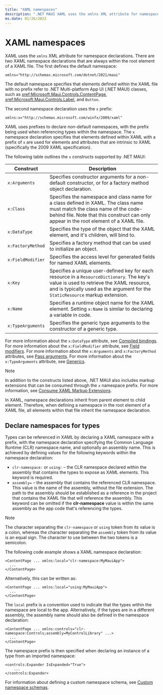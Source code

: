 ```yaml
---
title: "XAML namespaces"
description: ".NET MAUI XAML uses the xmlns XML attribute for namespace declarations. The default namespace specifies that elements defined within the XAML file with no prefix refer to .NET MAUI classes."
ms.date: 01/26/2022
---
```


# XAML namespaces

XAML uses the `xmlns` XML attribute for namespace declarations. There are two XAML namespace declarations that are always within the root element of a XAML file. The first defines the default namespace:

```xaml
xmlns="http://schemas.microsoft.com/dotnet/2021/maui"
```

The default namespace specifies that elements defined within the XAML file with no prefix refer to .NET Multi-platform App UI (.NET MAUI) classes, such as <xref:Microsoft.Maui.Controls.ContentPage>, <xref:Microsoft.Maui.Controls.Label>, and `Button`.

The second namespace declaration uses the `x` prefix:

```xaml
xmlns:x="http://schemas.microsoft.com/winfx/2009/xaml"
```

XAML uses prefixes to declare non-default namespaces, with the prefix being used when referencing types within the namespace. The `x` namespace declaration specifies that elements defined within XAML with a prefix of `x` are used for elements and attributes that are intrinsic to XAML (specifically the 2009 XAML specification).

The following table outlines the `x` constructs supported by .NET MAUI:

|Construct|Description|
|--- |--- |
|`x:Arguments`|Specifies constructor arguments for a non-default constructor, or for a factory method object declaration.|
|`x:Class`|Specifies the namespace and class name for a class defined in XAML. The class name must match the class name of the code-behind file. Note that this construct can only appear in the root element of a XAML file.|
|`x:DataType`|Specifies the type of the object that the XAML element, and it's children, will bind to.|
|`x:FactoryMethod`|Specifies a factory method that can be used to initialize an object.|
|`x:FieldModifier`|Specifies the access level for generated fields for named XAML elements.|
|`x:Key`|Specifies a unique user-defined key for each resource in a `ResourceDictionary`. The key's value is used to retrieve the XAML resource, and is typically used as the argument for the `StaticResource` markup extension.|
|`x:Name`|Specifies a runtime object name for the XAML element. Setting `x:Name` is similar to declaring a variable in code.|
|`x:TypeArguments`|Specifies the generic type arguments to the constructor of a generic type.|

For more information about the `x:DataType` attribute, see [Compiled bindings](~/fundamentals/data-binding/compiled-bindings.md). For more information about the `x:FieldModifier` attribute, see [Field modifiers](~/xaml/field-modifiers.md). For more information about the `x:Arguments` and `x:FactoryMethod` attributes, see [Pass arguments](~/xaml/pass-arguments.md). For more information about the `x:TypeArguments` attribute, see [Generics](~/xaml/generics.md).

> [!NOTE]
> In addition to the constructs listed above, .NET MAUI also includes markup extensions that can be consumed through the `x` namespace prefix. For more information, see [Consume XAML Markup Extensions](~/xaml/markup-extensions/consume.md).

In XAML, namespace declarations inherit from parent element to child element. Therefore, when defining a namespace in the root element of a XAML file, all elements within that file inherit the namespace declaration.

## Declare namespaces for types

Types can be referenced in XAML by declaring a XAML namespace with a prefix, with the namespace declaration specifying the Common Language Runtime (CLR) namespace name, and optionally an assembly name. This is achieved by defining values for the following keywords within the namespace declaration:

- `clr-namespace:` or `using:` – the CLR namespace declared within the assembly that contains the types to expose as XAML elements. This keyword is required.
- `assembly=` – the assembly that contains the referenced CLR namespace. This value is the name of the assembly, without the file extension. The path to the assembly should be established as a reference in the project that contains the XAML file that will reference the assembly. This keyword can be omitted if the **clr-namespace** value is within the same assembly as the app code that's referencing the types.

> [!NOTE]
> The character separating the `clr-namespace` or `using` token from its value is a colon, whereas the character separating the `assembly` token from its value is an equal sign. The character to use between the two tokens is a semicolon.

The following code example shows a XAML namespace declaration:

```xaml
<ContentPage ... xmlns:local="clr-namespace:MyMauiApp">
  ...
</ContentPage>
```

Alternatively, this can be written as:

```xaml
<ContentPage ... xmlns:local="using:MyMauiApp">
  ...
</ContentPage>
```

The `local` prefix is a convention used to indicate that the types within the namespace are local to the app. Alternatively, if the types are in a different assembly, the assembly name should also be defined in the namespace declaration:

```xaml
<ContentPage ... xmlns:controls="clr-namespace:Controls;assembly=MyControlLibrary" ...>
  ...
</ContentPage>
```

The namespace prefix is then specified when declaring an instance of a type from an imported namespace:

```xaml
<controls:Expander IsExpanded="True">
    ...
</controls:Expander>
```

For information about defining a custom namespace schema, see [Custom namespace schemas](custom-namespace-schemas.md).
